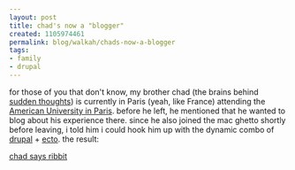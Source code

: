 ```yaml
--- 
layout: post
title: chad's now a "blogger"
created: 1105974461
permalink: blog/walkah/chads-now-a-blogger
tags: 
- family
- drupal
---
```

<p>
for those of you that don't know, my brother chad (the brains behind <a href="http://www.sudden-thoughts.com/" title="Sudden Thoughts - Tomorrow's music today">sudden thoughts</a>) is currently in Paris (yeah, like France) attending the <a href="http://www.aup.edu/">American University in Paris</a>. before he left, he mentioned that he wanted to blog about his experience there. since he also joined the mac ghetto shortly before leaving, i told him i could hook him up with the dynamic combo of <a href="http://drupal.org/" title="drupal content management framework">drupal</a> + <a href="http://ecto.kung-foo.tv/" title="ecto blogging tool">ecto</a>. the result:
</p><p>
<a href="http://chad.walkah.net/" title="Chad Walker">chad says ribbit</a>
</p>
